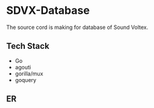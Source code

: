 # SDVX-Database
The source cord is making for database of Sound Voltex.

## Tech Stack
- Go
- agouti
- gorilla/mux
- goquery

## ER
